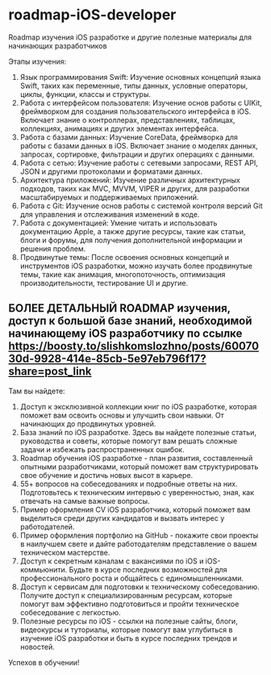 # roadmap-iOS-developer
Roadmap изучения iOS разработке и другие полезные материалы для начинающих разработчиков

Этапы изучения:
1. Язык программирования Swift: Изучение основных концепций языка Swift, таких как переменные, типы данных, условные операторы, циклы, функции, классы и структуры.
2. Работа с интерфейсом пользователя: Изучение основ работы с UIKit, фреймворком для создания пользовательского интерфейса в iOS. Включает знание о контроллерах, представлениях, таблицах, коллекциях, анимациях и других элементах интерфейса.
3. Работа с базами данных: Изучение CoreData, фреймворка для работы с базами данных в iOS. Включает знание о моделях данных, запросах, сортировке, фильтрации и других операциях с данными.
4. Работа с сетью: Изучение работы с сетевыми запросами, REST API, JSON и другими протоколами и форматами данных.
5. Архитектура приложений: Изучение различных архитектурных подходов, таких как MVC, MVVM, VIPER и других, для разработки масштабируемых и поддерживаемых приложений.
6. Работа с Git: Изучение основ работы с системой контроля версий Git для управления и отслеживания изменений в коде.
7. Работа с документацией: Умение читать и использовать документацию Apple, а также другие ресурсы, такие как статьи, блоги и форумы, для получения дополнительной информации и решения проблем.
8. Продвинутые темы: После освоения основных концепций и инструментов iOS разработки, можно изучать более продвинутые темы, такие как анимация, многопоточность, оптимизация производительности, тестирование UI и другие.

## БОЛЕЕ ДЕТАЛЬНЫЙ ROADMAP изучения, доступ к большой базе знаний, необходимой начинающему iOS разработчику по ссылке https://boosty.to/slishkomslozhno/posts/6007030d-9928-414e-85cb-5e97eb796f17?share=post_link 
Там вы найдете:
1. Доступ к эксклюзивной коллекции книг по iOS разработке, которая поможет вам освоить основы и улучшить свои навыки. От начинающих до продвинутых уровней.
2. База знаний по iOS разработке. Здесь вы найдете полезные статьи, руководства и советы, которые помогут вам решать сложные задачи и избежать распространенных ошибок.
3. Roadmap обучения iOS разработке - план развития, составленный опытными разработчиками, который поможет вам структурировать свое обучение и достичь новых высот в карьере.
4. 55+ вопросов на собеседованиях и подробные ответы на них. Подготовьтесь к техническим интервью с уверенностью, зная, как отвечать на самые важные вопросы.
5. Пример оформления CV iOS разработчика, который поможет вам выделиться среди других кандидатов и вызвать интерес у работодателей.
6. Пример оформления портфолио на GitHub - покажите свои проекты в наилучшем свете и дайте работодателям представление о вашем техническом мастерстве.
7. Доступ к секретным каналам с вакансиями по iOS и iOS-коммьюнити. Будьте в курсе последних возможностей для профессионального роста и общайтесь с единомышленниками.
8. Доступ к сервисам для подготовки к техническому собеседованию. Получите доступ к специализированным ресурсам, которые помогут вам эффективно подготовиться и пройти техническое собеседование с легкостью.
9. Полезные ресурсы по iOS - ссылки на полезные сайты, блоги, видеокурсы и туториалы, которые помогут вам углубиться в изучение iOS разработки и быть в курсе последних трендов и новостей.

Успехов в обучении!
